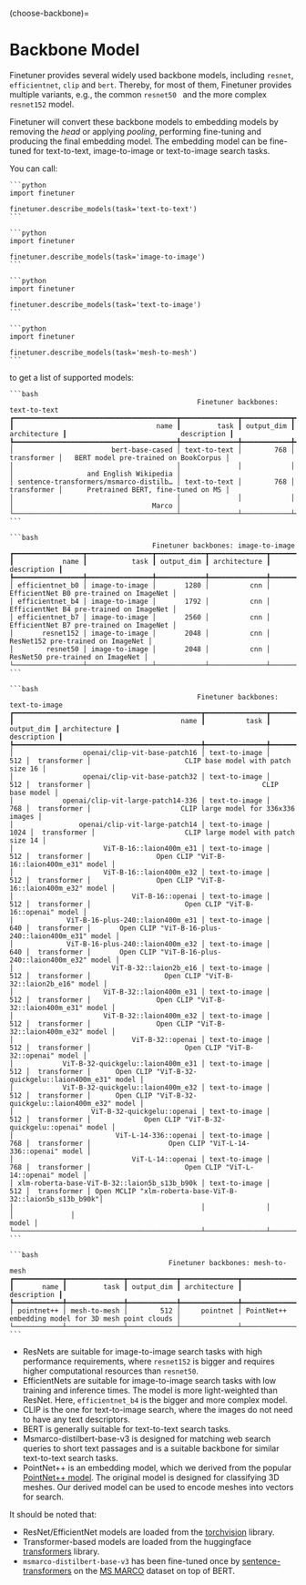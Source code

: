 (choose-backbone)=
# Backbone Model

Finetuner provides several widely used backbone models,
including `resnet`, `efficientnet`, `clip` and `bert`.
Thereby, for most of them, Finetuner provides multiple variants, e.g., the common `resnet50 ` and the more complex `resnet152` model.

Finetuner will convert these backbone models to embedding models by removing
the *head* or applying *pooling*,
performing fine-tuning and producing the final embedding model.
The embedding model can be fine-tuned for text-to-text, image-to-image or text-to-image
search tasks.

You can call:
````{tab} text-to-text
```python
import finetuner

finetuner.describe_models(task='text-to-text')
```
````
````{tab} image-to-image
```python
import finetuner

finetuner.describe_models(task='image-to-image')
```
````
````{tab} text-to-image
```python
import finetuner

finetuner.describe_models(task='text-to-image')
```
````
````{tab} mesh-to-mesh
```python
import finetuner

finetuner.describe_models(task='mesh-to-mesh')
```
````

to get a list of supported models:

````{tab} text-to-text
```bash
                                              Finetuner backbones: text-to-text                                               
┏━━━━━━━━━━━━━━━━━━━━━━━━━━━━━━━━━━━━━━━━┳━━━━━━━━━━━━━━┳━━━━━━━━━━━━┳━━━━━━━━━━━━━━┳━━━━━━━━━━━━━━━━━━━━━━━━━━━━━━━━━━━━━━━━┓
┃                                   name ┃         task ┃ output_dim ┃ architecture ┃                            description ┃
┡━━━━━━━━━━━━━━━━━━━━━━━━━━━━━━━━━━━━━━━━╇━━━━━━━━━━━━━━╇━━━━━━━━━━━━╇━━━━━━━━━━━━━━╇━━━━━━━━━━━━━━━━━━━━━━━━━━━━━━━━━━━━━━━━┩
│                        bert-base-cased │ text-to-text │        768 │  transformer │   BERT model pre-trained on BookCorpus │
│                                        │              │            │              │                  and English Wikipedia │
│ sentence-transformers/msmarco-distilb… │ text-to-text │        768 │  transformer │      Pretrained BERT, fine-tuned on MS │
│                                        │              │            │              │                                  Marco │
└────────────────────────────────────────┴──────────────┴────────────┴──────────────┴────────────────────────────────────────┘
```
````
````{tab} image-to-image
```bash
                                   Finetuner backbones: image-to-image                                    
┏━━━━━━━━━━━━━━━━━┳━━━━━━━━━━━━━━━━┳━━━━━━━━━━━━┳━━━━━━━━━━━━━━┳━━━━━━━━━━━━━━━━━━━━━━━━━━━━━━━━━━━━━━━━━┓
┃            name ┃           task ┃ output_dim ┃ architecture ┃                             description ┃
┡━━━━━━━━━━━━━━━━━╇━━━━━━━━━━━━━━━━╇━━━━━━━━━━━━╇━━━━━━━━━━━━━━╇━━━━━━━━━━━━━━━━━━━━━━━━━━━━━━━━━━━━━━━━━┩
│ efficientnet_b0 │ image-to-image │       1280 │          cnn │ EfficientNet B0 pre-trained on ImageNet │
│ efficientnet_b4 │ image-to-image │       1792 │          cnn │ EfficientNet B4 pre-trained on ImageNet │
│ efficientnet_b7 │ image-to-image │       2560 │          cnn │ EfficientNet B7 pre-trained on ImageNet │
│       resnet152 │ image-to-image │       2048 │          cnn │       ResNet152 pre-trained on ImageNet │
│        resnet50 │ image-to-image │       2048 │          cnn │        ResNet50 pre-trained on ImageNet │
└─────────────────┴────────────────┴────────────┴──────────────┴─────────────────────────────────────────┘
```
````
````{tab} text-to-image
```bash
                                              Finetuner backbones: text-to-image                                              
┏━━━━━━━━━━━━━━━━━━━━━━━━━━━━━━━━━━━━━━━━━━━━━━┳━━━━━━━━━━━━━━━┳━━━━━━━━━━━━┳━━━━━━━━━━━━━━┳━━━━━━━━━━━━━━━━━━━━━━━━━━━━━━━━━━━━━━━━━━━━━━━━━━━━━━━━━━┓
┃                                         name ┃          task ┃ output_dim ┃ architecture ┃                                              description ┃
┡━━━━━━━━━━━━━━━━━━━━━━━━━━━━━━━━━━━━━━━━━━━━━━╇━━━━━━━━━━━━━━━╇━━━━━━━━━━━━╇━━━━━━━━━━━━━━╇━━━━━━━━━━━━━━━━━━━━━━━━━━━━━━━━━━━━━━━━━━━━━━━━━━━━━━━━━━┩
│                 openai/clip-vit-base-patch16 │ text-to-image │        512 │  transformer │                       CLIP base model with patch size 16 │
│                 openai/clip-vit-base-patch32 │ text-to-image │        512 │  transformer │                                          CLIP base model │
│            openai/clip-vit-large-patch14-336 │ text-to-image │        768 │  transformer │                      CLIP large model for 336x336 images │
│                openai/clip-vit-large-patch14 │ text-to-image │       1024 │  transformer │                      CLIP large model with patch size 14 │
│                      ViT-B-16::laion400m_e31 │ text-to-image │        512 │  transformer │                Open CLIP "ViT-B-16::laion400m_e31" model │
│                      ViT-B-16::laion400m_e32 │ text-to-image │        512 │  transformer │                Open CLIP "ViT-B-16::laion400m_e32" model │
│                             ViT-B-16::openai │ text-to-image │        512 │  transformer │                       Open CLIP "ViT-B-16::openai" model │
│             ViT-B-16-plus-240::laion400m_e31 │ text-to-image │        640 │  transformer │       Open CLIP "ViT-B-16-plus-240::laion400m_e31" model │
│             ViT-B-16-plus-240::laion400m_e32 │ text-to-image │        640 │  transformer │       Open CLIP "ViT-B-16-plus-240::laion400m_e32" model │
│                        ViT-B-32::laion2b_e16 │ text-to-image │        512 │  transformer │                  Open CLIP "ViT-B-32::laion2b_e16" model │
│                      ViT-B-32::laion400m_e31 │ text-to-image │        512 │  transformer │                Open CLIP "ViT-B-32::laion400m_e31" model │
│                      ViT-B-32::laion400m_e32 │ text-to-image │        512 │  transformer │                Open CLIP "ViT-B-32::laion400m_e32" model │
│                             ViT-B-32::openai │ text-to-image │        512 │  transformer │                       Open CLIP "ViT-B-32::openai" model │
│            ViT-B-32-quickgelu::laion400m_e31 │ text-to-image │        512 │  transformer │      Open CLIP "ViT-B-32-quickgelu::laion400m_e31" model │
│            ViT-B-32-quickgelu::laion400m_e32 │ text-to-image │        512 │  transformer │      Open CLIP "ViT-B-32-quickgelu::laion400m_e32" model │
│                   ViT-B-32-quickgelu::openai │ text-to-image │        512 │  transformer │             Open CLIP "ViT-B-32-quickgelu::openai" model │
│                         ViT-L-14-336::openai │ text-to-image │        768 │  transformer │                   Open CLIP "ViT-L-14-336::openai" model │
│                             ViT-L-14::openai │ text-to-image │        768 │  transformer │                       Open CLIP "ViT-L-14::openai" model │
│ xlm-roberta-base-ViT-B-32::laion5b_s13b_b90k │ text-to-image │        512 │  transformer │ Open MCLIP "xlm-roberta-base-ViT-B-32::laion5b_s13b_b90k"│
│                                              │               │            │              │                                                    model │
└──────────────────────────────────────────────┴───────────────┴────────────┴──────────────┴───────────────────━━━━━━━━━━━━━━─────────────────────────┘
```
````
````{tab} mesh-to-mesh
```bash
                                       Finetuner backbones: mesh-to-mesh                                       
┏━━━━━━━━━━━━┳━━━━━━━━━━━━━━┳━━━━━━━━━━━━┳━━━━━━━━━━━━━━┳━━━━━━━━━━━━━━━━━━━━━━━━━━━━━━━━━━━━━━━━━━━━━━━━━━━━━┓
┃       name ┃         task ┃ output_dim ┃ architecture ┃                                         description ┃
┡━━━━━━━━━━━━╇━━━━━━━━━━━━━━╇━━━━━━━━━━━━╇━━━━━━━━━━━━━━╇━━━━━━━━━━━━━━━━━━━━━━━━━━━━━━━━━━━━━━━━━━━━━━━━━━━━━┩
│ pointnet++ │ mesh-to-mesh │        512 │     pointnet │ PointNet++ embedding model for 3D mesh point clouds │
└────────────┴──────────────┴────────────┴──────────────┴─────────────────────────────────────────────────────┘
```
````

+ ResNets are suitable for image-to-image search tasks with high performance requirements, where `resnet152` is bigger and requires higher computational resources than `resnet50`.
+ EfficientNets are suitable for image-to-image search tasks with low training and inference times. The model is more light-weighted than ResNet. Here, `efficientnet_b4` is the bigger and more complex model.
+ CLIP is the one for text-to-image search, where the images do not need to have any text descriptors.
+ BERT is generally suitable for text-to-text search tasks.
+ Msmarco-distilbert-base-v3 is designed for matching web search queries to short text passages and is a suitable backbone for similar text-to-text search tasks.
+ PointNet++ is an embedding model, which we derived from the popular [PointNet++ model](https://proceedings.neurips.cc/paper/2017/file/d8bf84be3800d12f74d8b05e9b89836f-Paper.pdf).
  The original model is designed for classifying 3D meshes. Our derived model can be used to encode meshes into vectors for search.

It should be noted that:

+ ResNet/EfficientNet models are loaded from the [torchvision](https://pytorch.org/vision/stable/index.html) library.
+ Transformer-based models are loaded from the huggingface [transformers](https://github.com/huggingface/transformers) library.
+ `msmarco-distilbert-base-v3` has been fine-tuned once by [sentence-transformers](https://www.sbert.net/) on the [MS MARCO](https://microsoft.github.io/msmarco/) dataset on top of BERT.